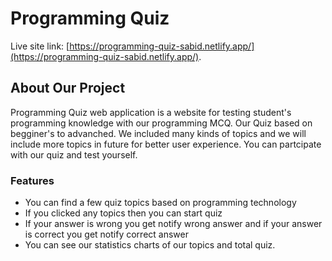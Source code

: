 # Programming Quiz

Live site link: [https://programming-quiz-sabid.netlify.app/](https://programming-quiz-sabid.netlify.app/).

## About Our Project
Programming Quiz web application is a website for testing student's programming knowledge with our programming MCQ. Our Quiz based on begginer's to advanched. We included many kinds of topics and we will include more topics in future for better user experience. You can partcipate with our quiz and test yourself.

### Features
* You can find a few quiz topics based on programming technology
* If you clicked any topics then you can start quiz
* If your answer is wrong you get notify wrong answer and if your answer is correct you get notify correct answer
* You can see our statistics charts of our topics and total quiz.